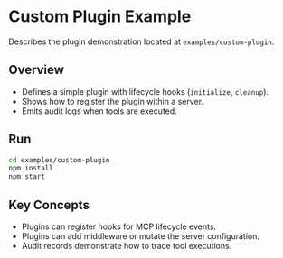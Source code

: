 # Custom Plugin Example

Describes the plugin demonstration located at `examples/custom-plugin`.

## Overview

- Defines a simple plugin with lifecycle hooks (`initialize`, `cleanup`).
- Shows how to register the plugin within a server.
- Emits audit logs when tools are executed.

## Run

```bash
cd examples/custom-plugin
npm install
npm start
```

## Key Concepts

- Plugins can register hooks for MCP lifecycle events.
- Plugins can add middleware or mutate the server configuration.
- Audit records demonstrate how to trace tool executions.
